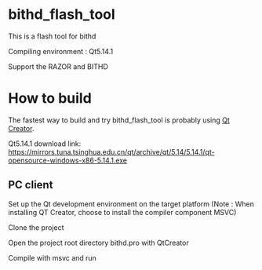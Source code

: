 # bithd_flash_tool


This is a flash tool for bithd

Compiling environment : Qt5.14.1

Support the RAZOR and BITHD

# How to build
The fastest way to build and try bithd_flash_tool is probably using [Qt Creator](https://www.qt.io/).

Qt5.14.1 download link: https://mirrors.tuna.tsinghua.edu.cn/qt/archive/qt/5.14/5.14.1/qt-opensource-windows-x86-5.14.1.exe

## PC client
Set up the Qt development environment on the target platform (Note : When installing QT Creator, choose to install the compiler component MSVC)

Clone the project

Open the project root directory bithd.pro with QtCreator

Compile with msvc and run



